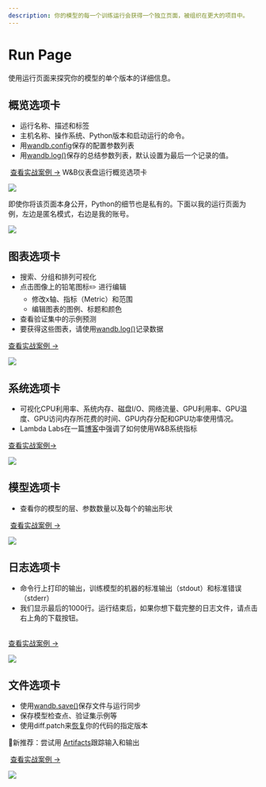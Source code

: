 ```yaml
---
description: 你的模型的每一个训练运行会获得一个独立页面，被组织在更大的项目中。
---
```


# Run Page

使用运行页面来探究你的模型的单个版本的详细信息。

## **概览选项卡** <a id="overview-tab"></a>

* 运行名称、描述和标签
* 主机名称、操作系统、Python版本和启动运行的命令。
* 用[wandb.config](https://docs.wandb.ai/library/config)保存的配置参数列表​
* 用[wandb.log\(\)](https://docs.wandb.ai/library/log)保存的总结参数列表，默认设置为最后一个记录的值。

​ [查看实战案例 →](https://wandb.ai/carey/pytorch-cnn-fashion/runs/munu5vvg/overview?workspace=user-carey) W&B仪表盘运行概览选项卡​

![](https://gblobscdn.gitbook.com/assets%2F-Lqya5RvLedGEWPhtkjU%2F-MO_JUEOdC3E22018biz%2F-MO_JlUtDfjZNjvUA6hw%2Fwandb%20run%20overview%20page.png?alt=media&token=5a61d575-778c-4435-88e1-eaf9abfd5fdc)

即使你将该页面本身公开，Python的细节也是私有的。下面以我的运行页面为例，左边是匿名模式，右边是我的账号。

![](https://gblobscdn.gitbook.com/assets%2F-Lqya5RvLedGEWPhtkjU%2F-M4K5z9XFKK4j-RLEz6J%2F-M4K75wP2mopixCncWmL%2FScreen%20Shot%202020-04-07%20at%207.46.39%20AM.png?alt=media&token=83298265-3d5d-4061-b2d8-82513c7bda77)

## **图表选项卡** <a id="charts-tab"></a>

* 搜索、分组和排列可视化
* 点击图像上的铅笔图标✏️ 进行编辑
  * 修改x轴、指标（Metric）和范围
  * 编辑图表的图例、标题和颜色
* 查看验证集中的示例预测
* 要获得这些图表，请使用[wandb.log\(\)](https://docs.wandb.ai/library/log)记录数据​

​[查看实战案例](https://wandb.ai/wandb/examples-keras-cnn-fashion/runs/wec25l0q?workspace=user-carey)[ →](https://app.wandb.ai/wandb/examples-keras-cnn-fashion/runs/wec25l0q?workspace=user-carey)​​

![](https://gblobscdn.gitbook.com/assets%2F-Lqya5RvLedGEWPhtkjU%2F-MO_JUEOdC3E22018biz%2F-MO_KKTDaaOER0LmNm46%2Fwandb%20run%20page%20workspace%20tab.png?alt=media&token=8fc8eb30-eb4e-4667-a7bd-e06e295fa719)

## **系统选项卡** <a id="system-tab"></a>

* 可视化CPU利用率、系统内存、磁盘I/O、网络流量、GPU利用率、GPU温度、GPU访问内存所花费的时间、GPU内存分配和GPU功率使用情况。
* Lambda Labs在一篇[博客](https://lambdalabs.com/blog/weights-and-bias-gpu-cpu-utilization/)中强调了如何使用W&B系统指标​

 [查看实战案例](https://wandb.ai/stacey/deep-drive/runs/ki2biuqy/system?workspace=user-carey)[→](https://wandb.ai/stacey/deep-drive/runs/ki2biuqy/system?workspace=user-carey)​​

![](https://gblobscdn.gitbook.com/assets%2F-Lqya5RvLedGEWPhtkjU%2F-MO_JUEOdC3E22018biz%2F-MO_KmFRJlbUnXSYdb_j%2Fwandb%20system%20utilization.png?alt=media&token=65c67e63-aa2b-4c25-887f-40be68acda89)

## **模型选项卡** <a id="model-tab"></a>

* 查看你的模型的层、参数数量以及每个的输出形状 

​ [查看实战案例](https://wandb.ai/stacey/deep-drive/runs/pr0os44x/model)[ →](https://app.wandb.ai/stacey/deep-drive/runs/pr0os44x/model)​​

![](https://gblobscdn.gitbook.com/assets%2F-Lqya5RvLedGEWPhtkjU%2F-MO_JUEOdC3E22018biz%2F-MO_LAmOBDxNF_RXdYM9%2Fwandb%20run%20page%20model%20tab.png?alt=media&token=36a79074-f396-48de-b74f-975d2b6fe382)

##  **日志选项卡** <a id="logs-tab"></a>

* 命令行上打印的输出，训练模型的机器的标准输出（stdout）和标准错误（stderr）
* 我们显示最后的1000行。运行结束后，如果你想下载完整的日志文件，请点击右上角的下载按钮。        

[  
查看实战案例 →](https://app.wandb.ai/stacey/deep-drive/runs/pr0os44x/logs)​​

![](https://gblobscdn.gitbook.com/assets%2F-Lqya5RvLedGEWPhtkjU%2F-MO_JUEOdC3E22018biz%2F-MO_LTV7zTJnllO6vVwU%2Fwandb%20run%20page%20log%20tab.png?alt=media&token=695e122f-3469-4c57-8226-ab60f0d41886)

## **文件选项卡** <a id="files-tab"></a>

* 使用[wandb.save\(\)](https://docs.wandb.ai/library/save)保存文件与运行同步​
* 保存模型检查点、验证集示例等
* 使用diff.patch来[恢复](https://docs.wandb.ai/library/restore)你的代码的指定版本

🌟新推荐：尝试用 [Artifacts](https://docs.wandb.ai/artifacts)跟踪输入和输出

​ [查看实战案例 →](https://app.wandb.ai/stacey/deep-drive/runs/pr0os44x/files/media/images)​​[  
](https://docs.wandb.ai/app/pages/workspaces)

![](https://gblobscdn.gitbook.com/assets%2F-Lqya5RvLedGEWPhtkjU%2F-MO_JUEOdC3E22018biz%2F-MO_L_zQWo7zBNG63Jse%2Fwandb%20run%20page%20files%20tab.png?alt=media&token=6b7ea19e-e28d-4f83-aa2e-e5e96c780df5)

